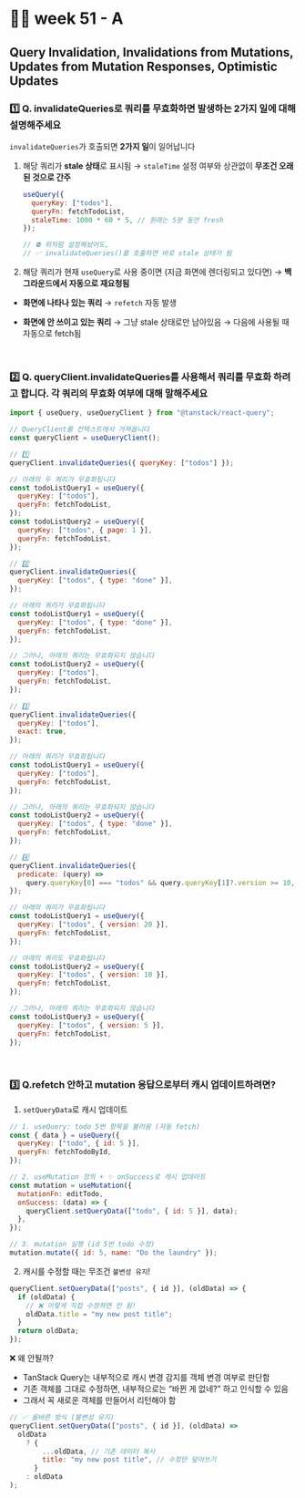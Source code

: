 # 👨‍🏫 week 51 - A

## Query Invalidation, Invalidations from Mutations, Updates from Mutation Responses, Optimistic Updates

### 1️⃣ Q. invalidateQueries로 쿼리를 무효화하면 발생하는 2가지 일에 대해 설명해주세요

`invalidateQueries`가 호출되면 **2가지 일**이 일어납니다

1.  해당 쿼리가 **stale 상태**로 표시됨
    → `staleTime` 설정 여부와 상관없이 **무조건 오래된 것으로 간주**

    ```jsx
    useQuery({
      queryKey: ["todos"],
      queryFn: fetchTodoList,
      staleTime: 1000 * 60 * 5, // 원래는 5분 동안 fresh
    });

    // ⛔️ 위처럼 설정해놨어도,
    // ✅ invalidateQueries()를 호출하면 바로 stale 상태가 됨
    ```

2.  해당 쿼리가 현재 `useQuery`로 사용 중이면 (지금 화면에 렌더링되고 있다면)
    → **백그라운드에서 자동으로 재요청됨**

- **화면에 나타나 있는 쿼리** → `refetch` 자동 발생
- **화면에 안 쓰이고 있는 쿼리** → 그냥 stale 상태로만 남아있음
  → 다음에 사용될 때 자동으로 fetch됨

  <br/>

### 2️⃣ Q. queryClient.invalidateQueries를 사용해서 쿼리를 무효화 하려고 합니다. 각 쿼리의 무효화 여부에 대해 말해주세요

```jsx
import { useQuery, useQueryClient } from "@tanstack/react-query";

// QueryClient를 컨텍스트에서 가져옵니다
const queryClient = useQueryClient();

// 1️⃣
queryClient.invalidateQueries({ queryKey: ["todos"] });

// 아래의 두 쿼리가 무효화됩니다
const todoListQuery1 = useQuery({
  queryKey: ["todos"],
  queryFn: fetchTodoList,
});
const todoListQuery2 = useQuery({
  queryKey: ["todos", { page: 1 }],
  queryFn: fetchTodoList,
});
```

```jsx
// 2️⃣
queryClient.invalidateQueries({
  queryKey: ["todos", { type: "done" }],
});

// 아래의 쿼리가 무효화됩니다
const todoListQuery1 = useQuery({
  queryKey: ["todos", { type: "done" }],
  queryFn: fetchTodoList,
});

// 그러나, 아래의 쿼리는 무효화되지 않습니다
const todoListQuery2 = useQuery({
  queryKey: ["todos"],
  queryFn: fetchTodoList,
});
```

```jsx
// 3️⃣
queryClient.invalidateQueries({
  queryKey: ["todos"],
  exact: true,
});

// 아래의 쿼리가 무효화됩니다
const todoListQuery1 = useQuery({
  queryKey: ["todos"],
  queryFn: fetchTodoList,
});

// 그러나, 아래의 쿼리는 무효화되지 않습니다
const todoListQuery2 = useQuery({
  queryKey: ["todos", { type: "done" }],
  queryFn: fetchTodoList,
});
```

```jsx
// 4️⃣
queryClient.invalidateQueries({
  predicate: (query) =>
    query.queryKey[0] === "todos" && query.queryKey[1]?.version >= 10,
});

// 아래의 쿼리가 무효화됩니다
const todoListQuery1 = useQuery({
  queryKey: ["todos", { version: 20 }],
  queryFn: fetchTodoList,
});

// 아래의 쿼리도 무효화됩니다
const todoListQuery2 = useQuery({
  queryKey: ["todos", { version: 10 }],
  queryFn: fetchTodoList,
});

// 그러나, 아래의 쿼리는 무효화되지 않습니다
const todoListQuery3 = useQuery({
  queryKey: ["todos", { version: 5 }],
  queryFn: fetchTodoList,
});
```

<br/>

### 3️⃣ Q.refetch 안하고 mutation 응답으로부터 캐시 업데이트하려면?

1. `setQueryData`로 캐시 업데이트

```jsx
// 1. useQuery: todo 5번 항목을 불러옴 (자동 fetch)
const { data } = useQuery({
  queryKey: ["todo", { id: 5 }],
  queryFn: fetchTodoById,
});

// 2. useMutation 정의 + ✨ onSuccess로 캐시 업데이트
const mutation = useMutation({
  mutationFn: editTodo,
  onSuccess: (data) => {
    queryClient.setQueryData(["todo", { id: 5 }], data);
  },
});

// 3. mutation 실행 (id 5번 todo 수정)
mutation.mutate({ id: 5, name: "Do the laundry" });
```

2. 캐시를 수정할 때는 무조건 `불변성 유지`!

```jsx
queryClient.setQueryData(["posts", { id }], (oldData) => {
  if (oldData) {
    // ❌ 이렇게 직접 수정하면 안 됨!
    oldData.title = "my new post title";
  }
  return oldData;
});
```

❌ 왜 안될까?

- TanStack Query는 내부적으로 캐시 변경 감지를 객체 변경 여부로 판단함
- 기존 객체를 그대로 수정하면, 내부적으로는 “바뀐 게 없네?” 하고 인식할 수 있음
- 그래서 꼭 새로운 객체를 만들어서 리턴해야 함

```jsx
// ✅ 올바른 방식 (불변성 유지)
queryClient.setQueryData(["posts", { id }], (oldData) =>
  oldData
    ? {
        ...oldData, // 기존 데이터 복사
        title: "my new post title", // 수정만 덮어쓰기
      }
    : oldData
);
```
